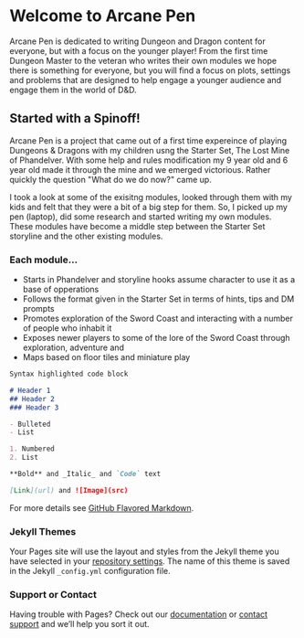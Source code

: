 # Welcome to Arcane Pen

Arcane Pen is dedicated to writing Dungeon and Dragon content for everyone, but with a focus on the younger player! From the first time Dungeon Master to the veteran who writes their own modules we hope there is something for everyone, but you will find a focus on plots, settings and problems that are designed to help engage a younger audience and engage them in the world of D&D.  

## Started with a Spinoff!

Arcane Pen is a project that came out of a first time expereince of playing Dungeons & Dragons with my children usng the Starter Set, The Lost Mine of Phandelver. With some help and rules modification my 9 year old and 6 year old made it through the mine and we emerged victorious. Rather quickly the question "What do we do now?" came up. 

I took a look at some of the exisitng modules, looked through them with my kids and felt that they were a bit of a big step for them. So, I picked up my pen (laptop), did some research and started writing my own modules. These modules have become a middle step between the Starter Set storyline and the other existing modules. 

### Each module...
- Starts in Phandelver and storyline hooks assume character to use it as a base of opperations
- Follows the format given in the Starter Set in terms of hints, tips and DM prompts
- Promotes exploration of the Sword Coast and interacting with a number of people who inhabit it
- Exposes newer players to some of the lore of the Sword Coast through exploration, adventure and 
- Maps based on floor tiles and miniature play



```markdown
Syntax highlighted code block

# Header 1
## Header 2
### Header 3

- Bulleted
- List

1. Numbered
2. List

**Bold** and _Italic_ and `Code` text

[Link](url) and ![Image](src)
```

For more details see [GitHub Flavored Markdown](https://guides.github.com/features/mastering-markdown/).

### Jekyll Themes

Your Pages site will use the layout and styles from the Jekyll theme you have selected in your [repository settings](https://github.com/d1runberg/arcanepen/settings). The name of this theme is saved in the Jekyll `_config.yml` configuration file.

### Support or Contact

Having trouble with Pages? Check out our [documentation](https://help.github.com/categories/github-pages-basics/) or [contact support](https://github.com/contact) and we’ll help you sort it out.

